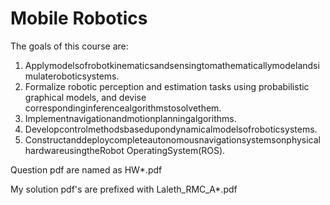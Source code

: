 # Mobile Robotics

The goals of this course are:

1. Applymodelsofrobotkinematicsandsensingtomathematicallymodelandsimulateroboticsystems.
2. Formalize robotic perception and estimation tasks using probabilistic graphical models, and devise
correspondinginferencealgorithmstosolvethem.
3. Implementnavigationandmotionplanningalgorithms.
4. Developcontrolmethodsbasedupondynamicalmodelsofroboticsystems.
5. ConstructanddeploycompleteautonomousnavigationsystemsonphysicalhardwareusingtheRobot
OperatingSystem(ROS).

Question pdf are named as HW*.pdf

My solution pdf's are prefixed with Laleth_RMC_A*.pdf
